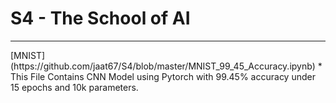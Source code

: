 # S4 - The School of AI
<hr>
[MNIST](https://github.com/jaat67/S4/blob/master/MNIST_99_45_Accuracy.ipynb)
* This File Contains CNN Model using Pytorch with 99.45% accuracy under 15 epochs and 10k parameters.
